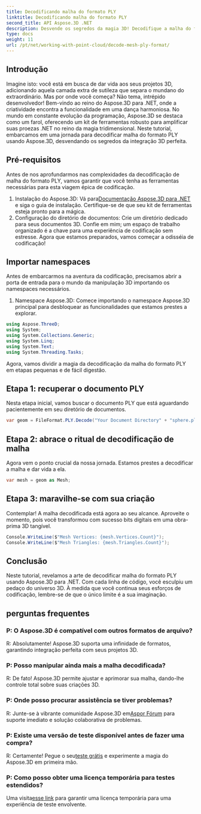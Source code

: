 ```yaml
---
title: Decodificando malha do formato PLY
linktitle: Decodificando malha do formato PLY
second_title: API Aspose.3D .NET
description: Desvende os segredos da magia 3D! Decodifique a malha do formato PLY sem esforço com Aspose.3D para .NET. Eleve seus projetos a novas dimensões.
type: docs
weight: 11
url: /pt/net/working-with-point-cloud/decode-mesh-ply-format/
---
```

## Introdução
Imagine isto: você está em busca de dar vida aos seus projetos 3D, adicionando aquela camada extra de sutileza que separa o mundano do extraordinário. Mas por onde você começa? Não tema, intrépido desenvolvedor! Bem-vindo ao reino do Aspose.3D para .NET, onde a criatividade encontra a funcionalidade em uma dança harmoniosa.
No mundo em constante evolução da programação, Aspose.3D se destaca como um farol, oferecendo um kit de ferramentas robusto para amplificar suas proezas .NET no reino da magia tridimensional. Neste tutorial, embarcamos em uma jornada para decodificar malha do formato PLY usando Aspose.3D, desvendando os segredos da integração 3D perfeita.
## Pré-requisitos
Antes de nos aprofundarmos nas complexidades da decodificação de malha do formato PLY, vamos garantir que você tenha as ferramentas necessárias para esta viagem épica de codificação.
1.  Instalação do Aspose.3D: Vá para[Documentação Aspose.3D para .NET](https://reference.aspose.com/3d/net/) e siga o guia de instalação. Certifique-se de que seu kit de ferramentas esteja pronto para a mágica.
2. Configuração do diretório de documentos: Crie um diretório dedicado para seus documentos 3D. Confie em mim; um espaço de trabalho organizado é a chave para uma experiência de codificação sem estresse.
Agora que estamos preparados, vamos começar a odisséia de codificação!
## Importar namespaces
Antes de embarcarmos na aventura da codificação, precisamos abrir a porta de entrada para o mundo da manipulação 3D importando os namespaces necessários.
1. Namespace Aspose.3D: Comece importando o namespace Aspose.3D principal para desbloquear as funcionalidades que estamos prestes a explorar.
```csharp
using Aspose.ThreeD;
using System;
using System.Collections.Generic;
using System.Linq;
using System.Text;
using System.Threading.Tasks;
```
Agora, vamos dividir a magia da decodificação da malha do formato PLY em etapas pequenas e de fácil digestão.
## Etapa 1: recuperar o documento PLY
Nesta etapa inicial, vamos buscar o documento PLY que está aguardando pacientemente em seu diretório de documentos.
```csharp
var geom = FileFormat.PLY.Decode("Your Document Directory" + "sphere.ply");
```
## Etapa 2: abrace o ritual de decodificação de malha
Agora vem o ponto crucial da nossa jornada. Estamos prestes a decodificar a malha e dar vida a ela.
```csharp
var mesh = geom as Mesh;
```
## Etapa 3: maravilhe-se com sua criação
Contemplar! A malha decodificada está agora ao seu alcance. Aproveite o momento, pois você transformou com sucesso bits digitais em uma obra-prima 3D tangível.
```csharp
Console.WriteLine($"Mesh Vertices: {mesh.Vertices.Count}");
Console.WriteLine($"Mesh Triangles: {mesh.Triangles.Count}");
```
## Conclusão
Neste tutorial, revelamos a arte de decodificar malha do formato PLY usando Aspose.3D para .NET. Com cada linha de código, você esculpiu um pedaço do universo 3D. À medida que você continua seus esforços de codificação, lembre-se de que o único limite é a sua imaginação.

## perguntas frequentes
### P: O Aspose.3D é compatível com outros formatos de arquivo?
R: Absolutamente! Aspose.3D suporta uma infinidade de formatos, garantindo integração perfeita com seus projetos 3D.
### P: Posso manipular ainda mais a malha decodificada?
R: De fato! Aspose.3D permite ajustar e aprimorar sua malha, dando-lhe controle total sobre suas criações 3D.
### P: Onde posso procurar assistência se tiver problemas?
 R: Junte-se à vibrante comunidade Aspose.3D em[Aspor Fórum](https://forum.aspose.com/c/3d/18) para suporte imediato e solução colaborativa de problemas.
### P: Existe uma versão de teste disponível antes de fazer uma compra?
 R: Certamente! Pegue o seu[teste grátis](https://releases.aspose.com/) e experimente a magia do Aspose.3D em primeira mão.
### P: Como posso obter uma licença temporária para testes estendidos?
 Uma visita[esse link](https://purchase.aspose.com/temporary-license/) para garantir uma licença temporária para uma experiência de teste envolvente.